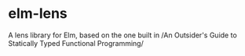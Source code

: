 # elm-lens
A lens library for Elm, based on the one built in /An Outsider's Guide to Statically Typed Functional Programming/
